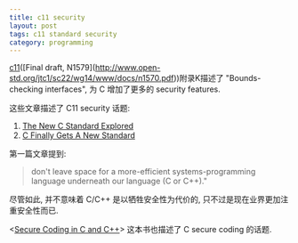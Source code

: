 ```yaml
---
title: c11 security
layout: post
tags: c11 standard security
category: programming
---
```


[c11](http://en.wikipedia.org/wiki/C11\_\(C_standard_revision\))([Final draft, N1579](http://www.open-std.org/jtc1/sc22/wg14/www/docs/n1570.pdf))附录K描述了 "Bounds-checking interfaces", 为 C 增加了更多的 security features.

这些文章描述了 C11 security 话题:  
1. [The New C Standard Explored](http://www.drdobbs.com/cpp/232901670?pgno=1)  
2. [C Finally Gets A New Standard](http://www.drdobbs.com/cpp/232800444)  

第一篇文章提到:

> don't leave space for a more-efficient systems-programming language underneath our language (C or C++)."

尽管如此, 并不意味着 C/C++ 是以牺牲安全性为代价的, 只不过是现在业界更加注重安全性而已.

<[Secure Coding in C and C++](http://www.amazon.com/Secure-Coding-C-ebook/dp/B001FWIJFU?tag=drdos-20)> 这本书也描述了 C secure coding 的话题.
